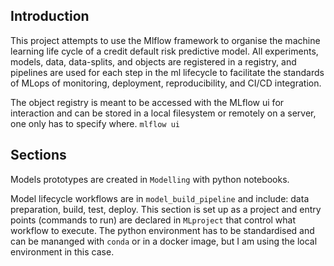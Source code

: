 ## Introduction
This project attempts to use the Mlflow framework to organise the machine learning life cycle of a credit default risk predictive model. All experiments, models, data, data-splits, and objects are registered in a registry, and pipelines are used for each step in the ml lifecycle to facilitate the standards of MLops of monitoring, deployment, reproducibility, and CI/CD integration. 

The object registry is meant to be accessed with the MLflow ui for interaction and can be stored in a local filesystem or remotely on a server, one only has to specify where. `mlflow ui`


## Sections
Models prototypes are created in `Modelling` with python notebooks.

Model lifecycle workflows are in `model_build_pipeline` and include: data preparation, build, test, deploy. This section is set up as a project and entry points (commands to run) are declared in `MLproject` that control what workflow to execute. The python environment has to be standardised and can be mananged with `conda` or in a docker image, but I am using the local environment in this case. 
